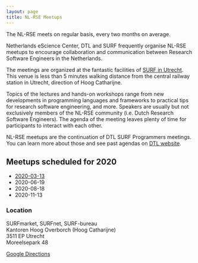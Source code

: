 ```yaml
---
layout: page
title: NL-RSE Meetups
---
```


The NL-RSE meets on regular basis, every two months on average.

Netherlands eScience Center, DTL and SURF frequently organise NL-RSE meetups to encourage
collaboration and communication between Research Software Engineers in the Netherlands.

The meetings are organized at the fantastic facilities of
[SURF in Utrecht](https://www.surf.nl/over-surf/contact/routebeschrijving-surf-surfmarket-en-surfnet/index.html).
This venue is less than 5 minutes walking distance from the central railway station in Utrecht,
direction of Hoog Catharijne.

Topics of the lectures and hands-on workshops range from new developments in programming languages
and frameworks to practical tips for research software engineering, and more.
Speakers are usually but not exclusively members of the NL-RSE community (i.e. Dutch Research Software Engineers). The agenda of the meeting leaves plenty of time for participants to interact with each other.

NL-RSE meetups are the continuation of DTL SURF Programmers meetings. You can learn more about those and see past agendas on [DTL website](https://www.dtls.nl/community/meetings/programmers-meetings/).

## Meetups scheduled for 2020

* [2020-03-13](https://nl-rse.org/events/2020-03-13-meetup.html)
* 2020-06-19
* 2020-08-18
* 2020-11-13

### Location

SURFmarket, SURFnet, SURF-bureau <br />
Kantoren Hoog Overborch (Hoog Catharijne) <br />
3511 EP Utrecht <br />
Moreelsepark 48 <br />

[Google Directions](https://www.google.com/maps/dir//Moreelsepark+48,+3511+EP+Utrecht/@52.0890566,5.1112767,17z/data=!4m17!1m7!3m6!1s0x47c66f5cf0744629:0xd26462bf1e621a9a!2sMoreelsepark+48,+3511+EP+Utrecht!3b1!8m2!3d52.0890566!4d5.1134654!4m8!1m0!1m5!1m1!1s0x47c66f5cf0744629:0xd26462bf1e621a9a!2m2!1d5.1134654!2d52.0890566!3e1)


